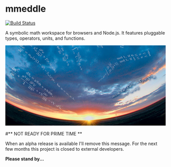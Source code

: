 # mmeddle
[![Build Status](https://travis-ci.org/jfogarty/mmeddle.svg?branch=master)](https://travis-ci.org/jfogarty/mmeddle)

A symbolic math workspace for browsers and Node.js. It features pluggable types, operators, units, and functions.

![backgound math art](images/art/mathart1.jpg)

#** NOT READY FOR PRIME TIME **

When an alpha release is available I'll remove this message.
For the next few months this project is closed to external developers.

**Please stand by...**
